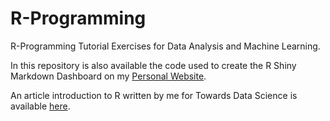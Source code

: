 # R-Programming
 R-Programming Tutorial Exercises for Data Analysis and Machine Learning. <br>



In this repository is also available the code used to create the R Shiny Markdown Dashboard on my [Personal Website](https://pierpaolo28.github.io/Projects/project15.html). <br>



 An article introduction to R written by me for Towards Data Science is available [here](https://pierpaolo28.github.io/blog/blog23/).
